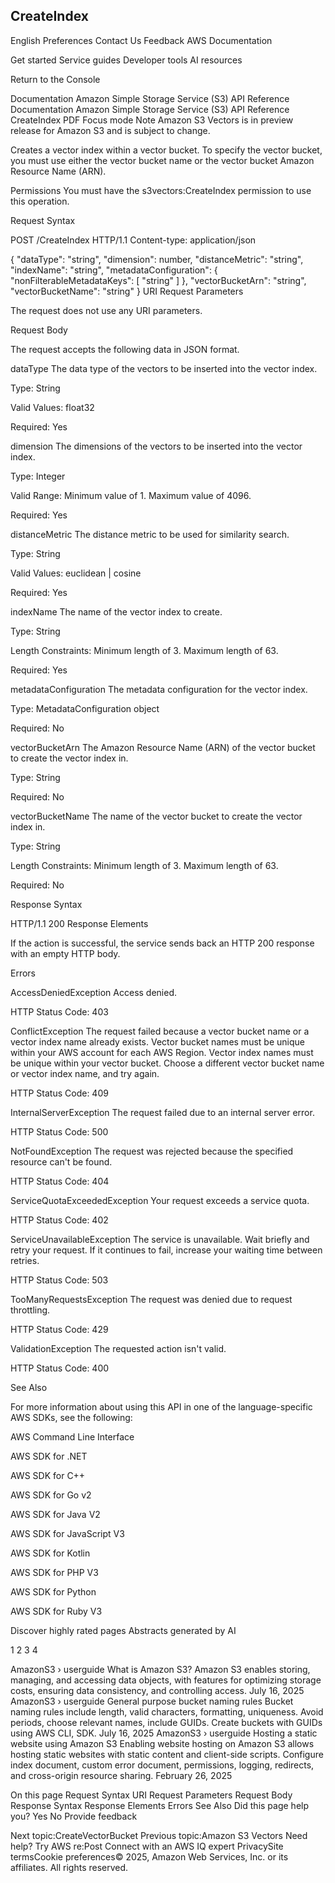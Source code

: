 ## CreateIndex

English
Preferences
Contact Us
Feedback
AWS Documentation

Get started
Service guides
Developer tools
AI resources

Return to the Console

Documentation
Amazon Simple Storage Service (S3)
API Reference
Documentation
Amazon Simple Storage Service (S3)
API Reference
CreateIndex
PDF
Focus mode
Note
Amazon S3 Vectors is in preview release for Amazon S3 and is subject to change.

Creates a vector index within a vector bucket. To specify the vector bucket, you must use either the vector bucket name or the vector bucket Amazon Resource Name (ARN).

Permissions
You must have the s3vectors:CreateIndex permission to use this operation.

Request Syntax

POST /CreateIndex HTTP/1.1
Content-type: application/json

{
"dataType": "string",
"dimension": number,
"distanceMetric": "string",
"indexName": "string",
"metadataConfiguration": {
"nonFilterableMetadataKeys": [ "string" ]
},
"vectorBucketArn": "string",
"vectorBucketName": "string"
}
URI Request Parameters

The request does not use any URI parameters.

Request Body

The request accepts the following data in JSON format.

dataType
The data type of the vectors to be inserted into the vector index.

Type: String

Valid Values: float32

Required: Yes

dimension
The dimensions of the vectors to be inserted into the vector index.

Type: Integer

Valid Range: Minimum value of 1. Maximum value of 4096.

Required: Yes

distanceMetric
The distance metric to be used for similarity search.

Type: String

Valid Values: euclidean | cosine

Required: Yes

indexName
The name of the vector index to create.

Type: String

Length Constraints: Minimum length of 3. Maximum length of 63.

Required: Yes

metadataConfiguration
The metadata configuration for the vector index.

Type: MetadataConfiguration object

Required: No

vectorBucketArn
The Amazon Resource Name (ARN) of the vector bucket to create the vector index in.

Type: String

Required: No

vectorBucketName
The name of the vector bucket to create the vector index in.

Type: String

Length Constraints: Minimum length of 3. Maximum length of 63.

Required: No

Response Syntax

HTTP/1.1 200
Response Elements

If the action is successful, the service sends back an HTTP 200 response with an empty HTTP body.

Errors

AccessDeniedException
Access denied.

HTTP Status Code: 403

ConflictException
The request failed because a vector bucket name or a vector index name already exists. Vector bucket names must be unique within your AWS account for each AWS Region. Vector index names must be unique within your vector bucket. Choose a different vector bucket name or vector index name, and try again.

HTTP Status Code: 409

InternalServerException
The request failed due to an internal server error.

HTTP Status Code: 500

NotFoundException
The request was rejected because the specified resource can't be found.

HTTP Status Code: 404

ServiceQuotaExceededException
Your request exceeds a service quota.

HTTP Status Code: 402

ServiceUnavailableException
The service is unavailable. Wait briefly and retry your request. If it continues to fail, increase your waiting time between retries.

HTTP Status Code: 503

TooManyRequestsException
The request was denied due to request throttling.

HTTP Status Code: 429

ValidationException
The requested action isn't valid.

HTTP Status Code: 400

See Also

For more information about using this API in one of the language-specific AWS SDKs, see the following:

AWS Command Line Interface

AWS SDK for .NET

AWS SDK for C++

AWS SDK for Go v2

AWS SDK for Java V2

AWS SDK for JavaScript V3

AWS SDK for Kotlin

AWS SDK for PHP V3

AWS SDK for Python

AWS SDK for Ruby V3

Discover highly rated pages Abstracts generated by AI

1
2
3
4

AmazonS3 › userguide
What is Amazon S3?
Amazon S3 enables storing, managing, and accessing data objects, with features for optimizing storage costs, ensuring data consistency, and controlling access.
July 16, 2025
AmazonS3 › userguide
General purpose bucket naming rules
Bucket naming rules include length, valid characters, formatting, uniqueness. Avoid periods, choose relevant names, include GUIDs. Create buckets with GUIDs using AWS CLI, SDK.
July 16, 2025
AmazonS3 › userguide
Hosting a static website using Amazon S3
Enabling website hosting on Amazon S3 allows hosting static websites with static content and client-side scripts. Configure index document, custom error document, permissions, logging, redirects, and cross-origin resource sharing.
February 26, 2025

On this page
Request Syntax
URI Request Parameters
Request Body
Response Syntax
Response Elements
Errors
See Also
Did this page help you?
Yes
No
Provide feedback

Next topic:CreateVectorBucket
Previous topic:Amazon S3 Vectors
Need help?
Try AWS re:Post
Connect with an AWS IQ expert
PrivacySite termsCookie preferences© 2025, Amazon Web Services, Inc. or its affiliates. All rights reserved.
